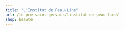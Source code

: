 ```yaml
---
title: "L'Institut de Peau-Line"
url: /le-pre-saint-gervais/linstitut-de-peau-line/
shop: beauté
---
```

